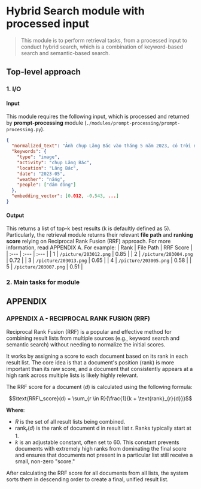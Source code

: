 # Hybrid Search module with processed input
> This module is to perform retrieval tasks, from a processed input to conduct hybrid search, which is a combination of keyword-based search and semantic-based search. 

## Top-level approach
### 1. I/O
#### Input
This module requires the following input, which is processed and returned by **prompt-processing** module (`./modules/prompt-processing/prompt-processing.py`).

```json
{
  "normalized_text": "Ảnh chụp Lăng Bác vào tháng 5 năm 2023, có trời nắng và đám đông",
  "keywords": {
    "type": "image",
    "activity": "chụp Lăng Bác",
    "location": "Lăng Bác",
    "date": "2023-05",
    "weather": "nắng",
    "people": ["đám đông"]
  },
  "embedding_vector": [0.012, -0.543, ...]
}
```
#### Output
This returns a list of top-k best results (k is defaultly defined as 5). Particularly, the retrieval module returns their relevant **file path** and **ranking score** relying on Reciprocal Rank Fusion (RRF) approach. For more information, read APPENDIX A. For example:
| Rank | File Path | RRF Score |
| :--- | :--- | :--- |
| 1 | `/picture/203012.png` | 0.85 |
| 2 | `/picture/203004.png` | 0.72 |
| 3 | `/picture/203013.png` | 0.65 |
| 4 | `/picture/203005.png` | 0.58 |
| 5 | `/picture/203007.png` | 0.51 |

### 2. Main tasks for module



## APPENDIX
### APPENDIX A - RECIPROCAL RANK FUSION (RRF)
Reciprocal Rank Fusion (RRF) is a popular and effective method for combining result lists from multiple sources (e.g., keyword search and semantic search) without needing to normalize the initial scores.

It works by assigning a score to each document based on its rank in each result list. The core idea is that a document's position (rank) is more important than its raw score, and a document that consistently appears at a high rank across multiple lists is likely highly relevant.

The RRF score for a document ($d$) is calculated using the following formula:

$$\text{RRF\_score}(d) = \sum_{r \in R}{\frac{1}{k + \text{rank}_{r}{d}}}$$

**Where**:
- $R$ is the set of all result lists being combined.
- $\text{rank}_{r}{(d)}$ is the rank of document d in result list r. Ranks typically start at 1.
- $k$ is an adjustable constant, often set to 60. This constant prevents documents with extremely high ranks from dominating the final score and ensures that documents not present in a particular list still receive a small, non-zero "score."

After calculating the RRF score for all documents from all lists, the system sorts them in descending order to create a final, unified result list.
